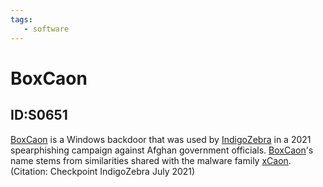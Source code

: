 ```yaml
---
tags:
   - software
---
```

# BoxCaon
## ID:S0651
[BoxCaon](/mitre/software/S0651) is a Windows backdoor that was used by [IndigoZebra](/mitre/groups/G0136) in a 2021 spearphishing campaign against Afghan government officials. [BoxCaon](/mitre/software/S0651)'s name stems from similarities shared with the malware family [xCaon](/mitre/software/S0653).(Citation: Checkpoint IndigoZebra July 2021)
